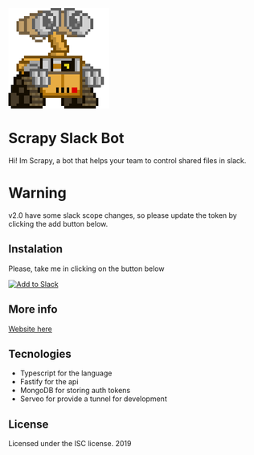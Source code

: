 ![Scrapy image like wall-e](./public/scrapy@200.png)

# Scrapy Slack Bot

Hi! Im Scrapy, a bot that helps your team to control shared files in slack.

# Warning

v2.0 have some slack scope changes, so please update the token by clicking the add button below.

## Instalation

Please, take me in clicking on the button below

<a href="https://slack.com/oauth/v2/authorize?client_id=12052861009.553791303268&scope=files:read,files:write,chat:write,chat:write.customize,chat:write.public,commands&user_scope=files:write,files:read,chat:write"><img alt="Add to Slack" height="40" width="139" src="https://platform.slack-edge.com/img/add_to_slack.png" srcset="https://platform.slack-edge.com/img/add_to_slack.png 1x, https://platform.slack-edge.com/img/add_to_slack@2x.png 2x" /></a>

## More info

[Website here](https://sb.dbr.io/)

## Tecnologies

-   Typescript for the language
-   Fastify for the api
-   MongoDB for storing auth tokens
-   Serveo for provide a tunnel for development

## License

Licensed under the ISC license. 2019
